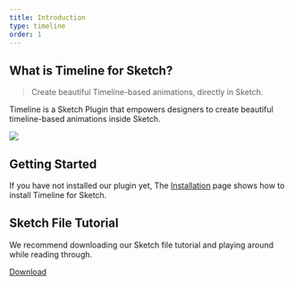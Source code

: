```yaml
---
title: Introduction
type: timeline
order: 1
---
```


## What is Timeline for Sketch?

> Create beautiful Timeline-based animations, directly in Sketch.

Timeline is a Sketch Plugin that empowers designers to create beautiful timeline-based animations inside Sketch. 

![](https://cl.ly/3Q2P2n1O3m3H/download/Screen%20Recording%202017-01-29%20at%2011.58%20PM.gif)

## Getting Started

If you have not installed our plugin yet, The [Installation](02-installation.html) page shows how to install Timeline for Sketch. 

## Sketch File Tutorial

We recommend downloading our Sketch file tutorial and playing around while reading through.

[Download](https://cl.ly/2m2J2K3Q0I1X/download/AutoLayout-Tutorial.sketch)


